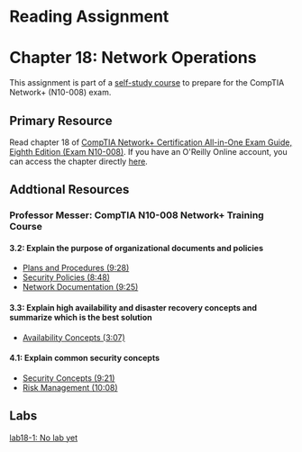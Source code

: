 # Reading Assignment
# Chapter 18: Network Operations
This assignment is part of a [self-study course](../README.md) to prepare for the CompTIA Network+ (N10-008) exam.
## Primary Resource
Read chapter 18 of [CompTIA Network+ Certification All-in-One Exam Guide, Eighth Edition (Exam N10-008)](https://www.amazon.com/CompTIA-Network-Certification-N10-008-Comptia/dp/1264269056).  If you have an O'Reilly Online account, you can access the chapter directly [here](https://learning.oreilly.com/library/view/foo/xxxxxxxxxxxxx/ch18.xhtml).
## Addtional Resources

### Professor Messer: CompTIA N10-008 Network+ Training Course

#### 3.2: Explain the purpose of organizational documents and policies
- [Plans and Procedures (9:28)](https://www.youtube.com/watch?v=SECh79s5bV4&list=PLG49S3nxzAnlCJiCrOYuRYb6cne864a7G&index=57)
- [Security Policies (8:48)](https://www.youtube.com/watch?v=MC-wWu9Q_jM&list=PLG49S3nxzAnlCJiCrOYuRYb6cne864a7G&index=58)
- [Network Documentation (9:25)](https://www.youtube.com/watch?v=ddB6y_f4ISM&list=PLG49S3nxzAnlCJiCrOYuRYb6cne864a7G&index=59)

#### 3.3: Explain high availability and disaster recovery concepts and summarize which is the best solution
- [Availability Concepts (3:07)](https://www.youtube.com/watch?v=ZepiOehImWQ&list=PLG49S3nxzAnlCJiCrOYuRYb6cne864a7G&index=64)

#### 4.1: Explain common security concepts
- [Security Concepts (9:21)](https://www.youtube.com/watch?v=4wsj_nEI1Ds&list=PLG49S3nxzAnlCJiCrOYuRYb6cne864a7G&index=66)
- [Risk Management (10:08)](https://www.youtube.com/watch?v=uPFEEpRp9Cc&list=PLG49S3nxzAnlCJiCrOYuRYb6cne864a7G&index=69)

## Labs
[lab18-1: No lab yet](lab18-1.md)</br>
